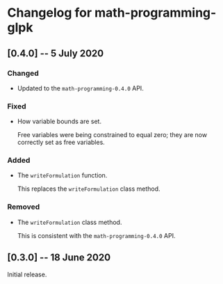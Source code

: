 # Changelog for math-programming-glpk

## [0.4.0] -- 5 July 2020

### Changed

- Updated to the `math-programming-0.4.0` API.

### Fixed

- How variable bounds are set.

  Free variables were being constrained to equal zero; they are now
  correctly set as free variables.

### Added

- The `writeFormulation` function.

  This replaces the `writeFormulation` class method.

### Removed

- The `writeFormulation` class method.

  This is consistent with the `math-programming-0.4.0` API.

## [0.3.0] -- 18 June 2020

Initial release.
